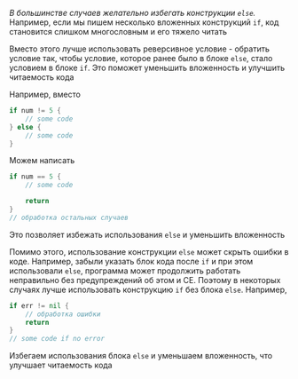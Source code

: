 *В большинстве случаев желательно избегать конструкции `else`.* Например, если мы пишем несколько вложенных конструкций `if`, код становится слишком многословным и его тяжело читать

Вместо этого лучше использовать реверсивное условие - обратить условие так, чтобы условие, которое ранее было в блоке `else`, стало условием в блоке `if`. Это поможет уменьшить вложенность и улучшить читаемость кода

Например, вместо
```go
if num != 5 {
	// some code
} else {
	// some code
}
```

Можем написать
```go
if num == 5 {
	// some code

	return 
}
// обработка остальных случаев
```

Это позволяет избежать использования `else` и уменьшить вложенность

Помимо этого, использование конструкции `else` может скрыть ошибки в коде. Например, забыли указать блок кода после `if` и при этом использовали `else`, программа может продолжить работать неправильно без предупреждений об этом и CE. Поэтому в некоторых случаях лучше использовать конструкцию `if` без блока `else`. Например, 
```go
if err != nil {
	// обработка ошибки
	return
}
// some code if no error
```
Избегаем использования блока `else` и уменьшаем вложенность, что улучшает читаемость кода
